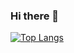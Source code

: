 ### Hi there 👋

[![Top Langs](https://github-readme-stats.vercel.app/api/top-langs/?username=Gyurkin&layout=compact)](https://github.com/Gyurkin/github-readme-stats)
